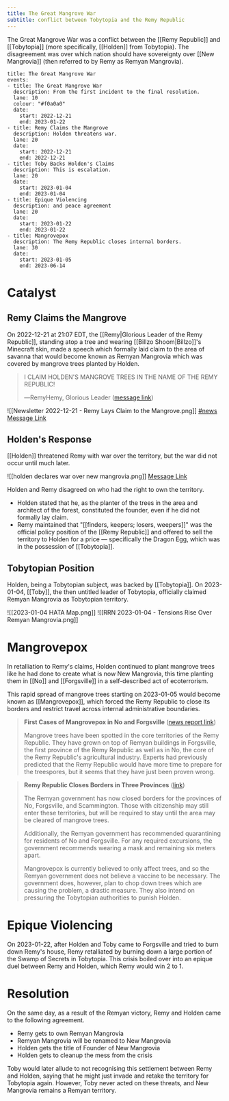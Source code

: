 ```yaml
---
title: The Great Mangrove War
subtitle: conflict between Tobytopia and the Remy Republic
---
```


The Great Mangrove War was a conflict between the [[Remy Republic]] and [[Tobytopia]] (more specifically, [[Holden]] from Tobytopia). The disagreement was over which nation should have sovereignty over [[New Mangrovia]] (then referred to by Remy as Remyan Mangrovia).

```infobox-timeline
title: The Great Mangrove War
events:
- title: The Great Mangrove War
  description: From the first incident to the final resolution.
  lane: 10
  colour: "#f0a0a0"
  date:
    start: 2022-12-21
    end: 2023-01-22
- title: Remy Claims the Mangrove
  description: Holden threatens war.
  lane: 20
  date:
    start: 2022-12-21
    end: 2022-12-21
- title: Toby Backs Holden's Claims
  description: This is escalation.
  lane: 20
  date:
    start: 2023-01-04
    end: 2023-01-04
- title: Epique Violencing
  description: and peace agreement
  lane: 20
  date:
    start: 2023-01-22
    end: 2023-01-22
- title: Mangrovepox
  description: The Remy Republic closes internal borders.
  lane: 30
  date:
    start: 2023-01-05
    end: 2023-06-14
```

# Catalyst

## Remy Claims the Mangrove

On 2022-12-21 at 21:07 EDT, the [[Remy|Glorious Leader of the Remy Republic]], standing atop a tree and wearing [[Billzo Shoom|Billzo]]'s Minecraft skin, made a speech which formally laid claim to the area of savanna that would become known as Remyan Mangrovia which was covered by mangrove trees planted by Holden.

> I CLAIM HOLDEN'S MANGROVE TREES IN THE NAME OF THE REMY REPUBLIC!
> 
> ―RemyHemy, Glorious Leader ([message link](https://discord.com/channels/1046302463143194709/1046486451266793535/1055305451413180589))

![[Newsletter 2022-12-21 - Remy Lays Claim to the Mangrove.png]]
[\#news Message Link](https://discord.com/channels/1046302463143194709/1048416479093198908/1055311845881282641)

## Holden's Response

[[Holden]] threatened Remy with war over the territory, but the war did not occur until much later.

![[holden declares war over new mangrovia.png]]
[Message Link](https://discord.com/channels/1046302463143194709/1046486451266793535/1055320402961899561)

Holden and Remy disagreed on who had the right to own the territory.
- Holden stated that he, as the planter of the trees in the area and architect of the forest, constituted the founder, even if he did not formally lay claim.
- Remy maintained that "[[finders, keepers; losers, weepers]]" was the official policy position of the [[Remy Republic]] and offered to sell the territory to Holden for a price — specifically the Dragon Egg, which was in the possession of [[Tobytopia]].

## Tobytopian Position
Holden, being a Tobytopian subject, was backed by [[Tobytopia]]. On 2023-01-04, [[Toby]], the then untitled leader of Tobytopia, officially claimed Remyan Mangrovia as Tobytopian territory.

![[2023-01-04 HATA Map.png]]
![[RRN 2023-01-04 - Tensions Rise Over Remyan Mangrovia.png]]

# Mangrovepox

In retalliation to Remy's claims, Holden continued to plant mangrove trees like he had done to create what is now New Mangrovia, this time planting them in [[No]] and [[Forgsville]] in a self-described act of ecoterrorism.

This rapid spread of mangrove trees starting on 2023-01-05 would become known as [[Mangrovepox]], which forced the Remy Republic to close its borders and restrict travel across internal administrative boundaries.

> **First Cases of Mangrovepox in No and Forgsville**
> ([news report link](https://discord.com/channels/1046302463143194709/1048416479093198908/1060443810540302356))
> 
> Mangrove trees have been spotted in the core territories of the Remy Republic. They have grown on top of Remyan buildings in Forgsville, the first province of the Remy Republic as well as in No, the core of the Remy Republic's agricultural industry. Experts had previously predicted that the Remy Republic would have more time to prepare for the treespores, but it seems that they have just been proven wrong.

> **Remy Republic Closes Borders in Three Provinces**
> ([link](https://discord.com/channels/1046302463143194709/1048416479093198908/1061056635541389322))
> 
> The Remyan government has now closed borders for the provinces of No, Forgsville, and Scammington. Those with citizenship may still enter these territories, but will be required to stay until the area may be cleared of mangrove trees.
> 
> Additionally, the Remyan government has recommended quarantining for residents of No and Forgsville. For any required excursions, the government recommends wearing a mask and remaining six meters apart.
> 
> Mangrovepox is currently believed to only affect trees, and so the Remyan government does not believe a vaccine to be necessary. The government does, however, plan to chop down trees which are causing the problem, a drastic measure. They also intend on pressuring the Tobytopian authorities to punish Holden.

# Epique Violencing

On 2023-01-22, after Holden and Toby came to Forgsville and tried to burn down Remy's house, Remy retalliated by burning down a large portion of the Swamp of Secrets in Tobytopia. This crisis boiled over into an epique duel between Remy and Holden, which Remy would win 2 to 1.

<Youtube videoId="pXPVKZaFRZI" />

# Resolution

On the same day, as a result of the Remyan victory, Remy and Holden came to the following agreement.
- Remy gets to own Remyan Mangrovia
- Remyan Mangrovia will be renamed to New Mangrovia
- Holden gets the title of Founder of New Mangrovia
- Holden gets to cleanup the mess from the crisis

Toby would later allude to not recognising this settlement between Remy and Holden,
saying that he might just invade and retake the territory for Tobytopia again. However,
Toby never acted on these threats, and New Mangrovia remains a Remyan territory.